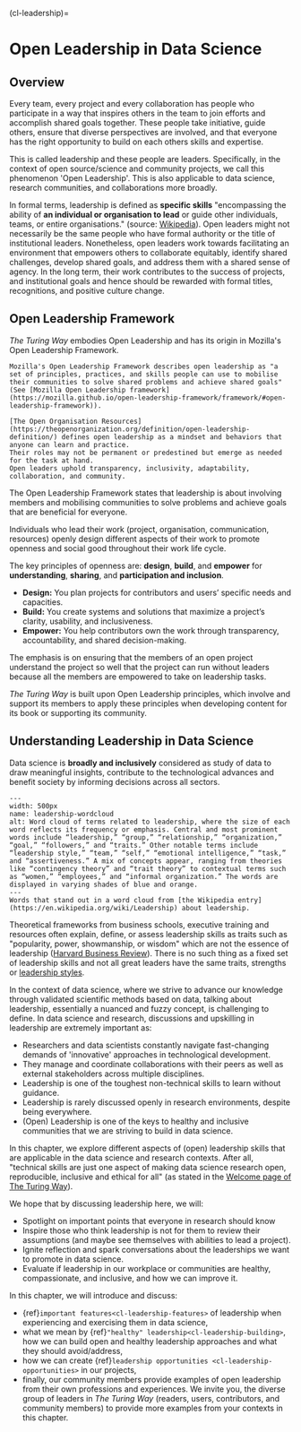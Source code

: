 (cl-leadership)=
# Open Leadership in Data Science

## Overview

Every team, every project and every collaboration has people who participate in a way that inspires others in the team to join efforts and accomplish shared goals together.
These people take initiative, guide others, ensure that diverse perspectives are involved, and that everyone has the right opportunity to build on each others skills and expertise.

This is called leadership and these people are leaders.
Specifically, in the context of open source/science and community projects, we call this phenomenon 'Open Leadership'.
This is also applicable to data science, research communities, and collaborations more broadly.

In formal terms, leadership is defined as **specific skills** "encompassing the ability of **an individual or organisation to lead** or guide other individuals, teams, or entire organisations." (source: [Wikipedia](https://en.wikipedia.org/wiki/Leadership)).
Open leaders might not necessarily be the same people who have formal authority or the title of institutional leaders.
Nonetheless, open leaders work towards facilitating an environment that empowers others to collaborate equitably, identify shared challenges, develop shared goals, and address them with a shared sense of agency.
In the long term, their work contributes to the success of projects, and institutional goals and hence should be rewarded with formal titles, recognitions, and positive culture change.

## Open Leadership Framework

*The Turing Way* embodies Open Leadership and has its origin in Mozilla's Open Leadership Framework.

```{note}
Mozilla's Open Leadership Framework describes open leadership as "a set of principles, practices, and skills people can use to mobilise their communities to solve shared problems and achieve shared goals" (See [Mozilla Open Leadership framework](https://mozilla.github.io/open-leadership-framework/framework/#open-leadership-framework)).

[The Open Organisation Resources](https://theopenorganization.org/definition/open-leadership-definition/) defines open leadership as a mindset and behaviors that anyone can learn and practice.  
Their roles may not be permanent or predestined but emerge as needed for the task at hand. 
Open leaders uphold transparency, inclusivity, adaptability, collaboration, and community.
```

The Open Leadership Framework states that leadership is about involving members and mobilising communities to solve problems and achieve goals that are beneficial for everyone. 

Individuals who lead their work (project, organisation, communication, resources) openly design different aspects of their work to promote openness and social good throughout their work life cycle.

The key principles of openness are: **design**, **build**, and **empower** for **understanding**, **sharing**, and **participation and inclusion**.

-   **Design:** You plan projects for contributors and users’ specific needs and capacities.
-   **Build:** You create systems and solutions that maximize a project’s clarity, usability, and inclusiveness.
-   **Empower:** You help contributors own the work through transparency, accountability, and shared decision-making.

The emphasis is on ensuring that the members of an open project understand the project so well that the project can run without leaders because all the members are empowered to take on leadership tasks.

_The Turing Way_ is built upon Open Leadership principles, which involve and support its members to apply these principles when developing content for its book or supporting its community.

## Understanding Leadership in Data Science

Data science is **broadly and inclusively** considered as study of data to draw meaningful insights, contribute to the technological advances and benefit society by informing decisions across all sectors.

```{figure} ../figures/leadership-wordcloud.jpg
---
width: 500px
name: leadership-wordcloud
alt: Word cloud of terms related to leadership, where the size of each word reflects its frequency or emphasis. Central and most prominent words include “leadership,” “group,” “relationship,” “organization,” “goal,” “followers,” and “traits.” Other notable terms include “leadership style,” “team,” “self,” “emotional intelligence,” “task,” and “assertiveness.” A mix of concepts appear, ranging from theories like “contingency theory” and “trait theory” to contextual terms such as “women,” “employees,” and “informal organization.” The words are displayed in varying shades of blue and orange.
---
Words that stand out in a word cloud from [the Wikipedia entry](https://en.wikipedia.org/wiki/Leadership) about leadership.
```

Theoretical frameworks from business schools, executive training and resources often explain, define, or assess leadership skills as traits such as "popularity, power, showmanship, or wisdom" which are not the essence of leadership ([Harvard Business Review](https://hbr.org/2004/01/understanding-leadership)).
There is no such thing as a fixed set of leadership skills and not all great leaders have the same traits, strengths or [leadership styles](https://www.skillsyouneed.com/lead/leadership-styles.html).

In the context of data science, where we strive to advance our knowledge through validated scientific methods based on data, talking about leadership, essentially a nuanced and fuzzy concept, is challenging to define.
In data science and research, discussions and upskilling in leadership are extremely important as:
* Researchers and data scientists constantly navigate fast-changing demands of 'innovative' approaches in technological development.
* They manage and coordinate collaborations with their peers as well as external stakeholders across multiple disciplines. 
* Leadership is one of the toughest non-technical skills to learn without guidance.
* Leadership is rarely discussed openly in research environments, despite being everywhere.
* (Open) Leadership is one of the keys to healthy and inclusive communities that we are striving to build in data science.

In this chapter, we explore different aspects of (open) leadership skills that are applicable in the data science and research contexts. 
After all, "technical skills are just one aspect of making data science research open, reproducible, inclusive and ethical for all" (as stated in the [Welcome page of The Turing Way](https://book.the-turing-way.org/)).

We hope that by discussing leadership here, we will:
* Spotlight on important points that everyone in research should know
* Inspire those who think leadership is not for them to review their assumptions (and maybe see themselves with abilities to lead a project).
* Ignite reflection and spark conversations about the leaderships we want to promote in data science.
* Evaluate if leadership in our workplace or communities are healthy, compassionate, and inclusive, and how we can improve it.

In this chapter, we will introduce and discuss: 
- {ref}`important features<cl-leadership-features>` of leadership when experiencing and exercising them in data science,
- what we mean by {ref}`"healthy" leadership<cl-leadership-building>`, how we can build open and healthy leadership approaches and what they should avoid/address,
- how we can create {ref}`leadership opportunities <cl-leadership-opportunities>` in our projects,
- finally, our community members provide examples of open leadership from their own professions and experiences.
We invite you, the diverse group of leaders in *The Turing Way* (readers, users, contributors, and community members) to provide more examples from your contexts in this chapter.
